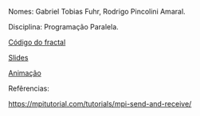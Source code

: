 Nomes: Gabriel Tobias Fuhr, Rodrigo Pincolini Amaral.

Disciplina: Programação Paralela.

[Código do fractal](./fractal/fractalpar.cpp)

[Slides](https://docs.google.com/presentation/d/1Fhjc2r4pSo7sBj-PFXrjW8nbbUPct8aPmaZgaMDDgr4/edit?usp=sharing)

[Animação](https://drive.google.com/file/d/1kEjMAX3zOC9xHTP9UAHBesvnaCSTPiQe/view?usp=sharing)

Refêrencias:

https://mpitutorial.com/tutorials/mpi-send-and-receive/
